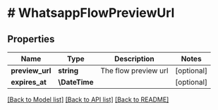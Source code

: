 # # WhatsappFlowPreviewUrl

## Properties

Name | Type | Description | Notes
------------ | ------------- | ------------- | -------------
**preview_url** | **string** | The flow preview url | [optional]
**expires_at** | **\DateTime** |  | [optional]

[[Back to Model list]](../../README.md#models) [[Back to API list]](../../README.md#endpoints) [[Back to README]](../../README.md)
